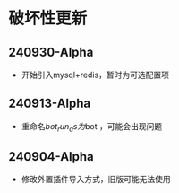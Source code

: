 # 破坏性更新

## 240930-Alpha

- 开始引入mysql+redis，暂时为可选配置项

## 240913-Alpha

- 重命名$bot_run_as 为$bot ，可能会出现问题

## 240904-Alpha

- 修改外置插件导入方式，旧版可能无法使用
